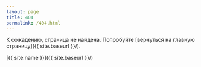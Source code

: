 ```yaml
---
layout: page
title: 404
permalink: /404.html
---
```


К сожадению, страница не найдена.
Попробуйте [вернуться на главную страницу]({{ site.baseurl }}/).

[{{ site.name }}]({{ site.baseurl }}/)
